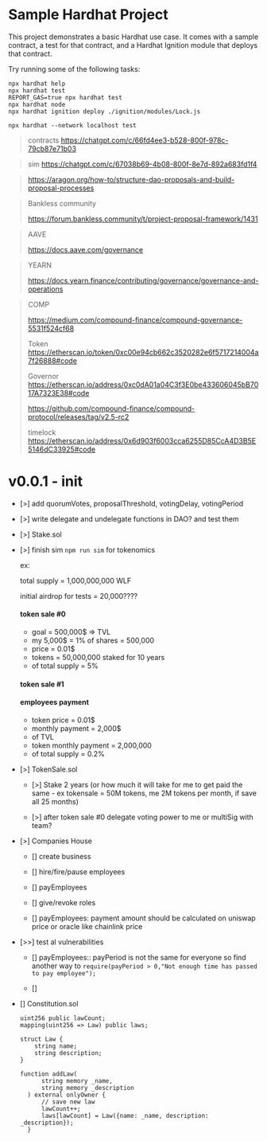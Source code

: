 # Sample Hardhat Project

This project demonstrates a basic Hardhat use case. It comes with a sample contract, a test for that contract, and a Hardhat Ignition module that deploys that contract.

Try running some of the following tasks:

```shell
npx hardhat help
npx hardhat test
REPORT_GAS=true npx hardhat test
npx hardhat node
npx hardhat ignition deploy ./ignition/modules/Lock.js

npx hardhat --network localhost test
```

> contracts https://chatgpt.com/c/66fd4ee3-b528-800f-978c-79cb87e71b03

> sim https://chatgpt.com/c/67038b69-4b08-800f-8e7d-892a683fd1f4

> https://aragon.org/how-to/structure-dao-proposals-and-build-proposal-processes

> Bankless community
>
> https://forum.bankless.community/t/project-proposal-framework/1431

> AAVE
>
> https://docs.aave.com/governance

> YEARN
>
> https://docs.yearn.finance/contributing/governance/governance-and-operations

> COMP
>
> https://medium.com/compound-finance/compound-governance-5531f524cf68
>
> Token https://etherscan.io/token/0xc00e94cb662c3520282e6f5717214004a7f26888#code
>
> Governor https://etherscan.io/address/0xc0dA01a04C3f3E0be433606045bB7017A7323E38#code
>
> https://github.com/compound-finance/compound-protocol/releases/tag/v2.5-rc2
>
> timelock https://etherscan.io/address/0x6d903f6003cca6255D85CcA4D3B5E5146dC33925#code

# v0.0.1 - init

- [>] add quorumVotes, proposalThreshold, votingDelay, votingPeriod

- [>] write delegate and undelegate functions in DAO? and test them

- [>] Stake.sol

- [>] finish sim `npm run sim` for tokenomics

  ex:

  total supply = 1,000,000,000 WLF

  initial airdrop for tests = 20,000????

  #### token sale #0

  - goal = 500,000$ => TVL
  - my 5,000$ = 1% of shares = 500,000
  - price = 0.01$
  - tokens = 50,000,000 staked for 10 years
  - of total supply = 5%

  #### token sale #1

  #### employees payment

  - token price = 0.01$
  - monthly payment = 2,000$
  - of TVL
  - token monthly payment = 2,000,000
  - of total supply = 0.2%

- [>] TokenSale.sol

  - [>] Stake 2 years (or how much it will take for me to get paid the same - ex tokensale = 50M tokens, me 2M tokens per month, if save all 25 months)

  - [>] after token sale #0 delegate voting power to me or multiSig with team?

- [>] Companies House

  - [] create business

  - [] hire/fire/pause employees

  - [] payEmployees

  - [] give/revoke roles

  - [] payEmployees: payment amount should be calculated on uniswap price or oracle like chainlink price

- [>>] test al vulnerabilities

  - [] payEmployees:: payPeriod is not the same for everyone so find another way to `require(payPeriod > 0,"Not enough time has passed to pay employee");`

  - []

- [] Constitution.sol

  ```solidity
  uint256 public lawCount;
  mapping(uint256 => Law) public laws;

  struct Law {
      string name;
      string description;
  }

  function addLaw(
        string memory _name,
        string memory _description
    ) external onlyOwner {
        // save new law
        lawCount++;
        laws[lawCount] = Law({name: _name, description: _description});
    }
  ```
